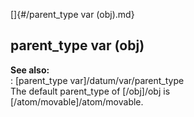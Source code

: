 []{#/parent_type var (obj).md}    
## parent_type var (obj)    
**See also:**    
:   [parent_type var]/datum/var/parent_type    
The default parent_type of [/obj]/obj is    
[/atom/movable]/atom/movable.  